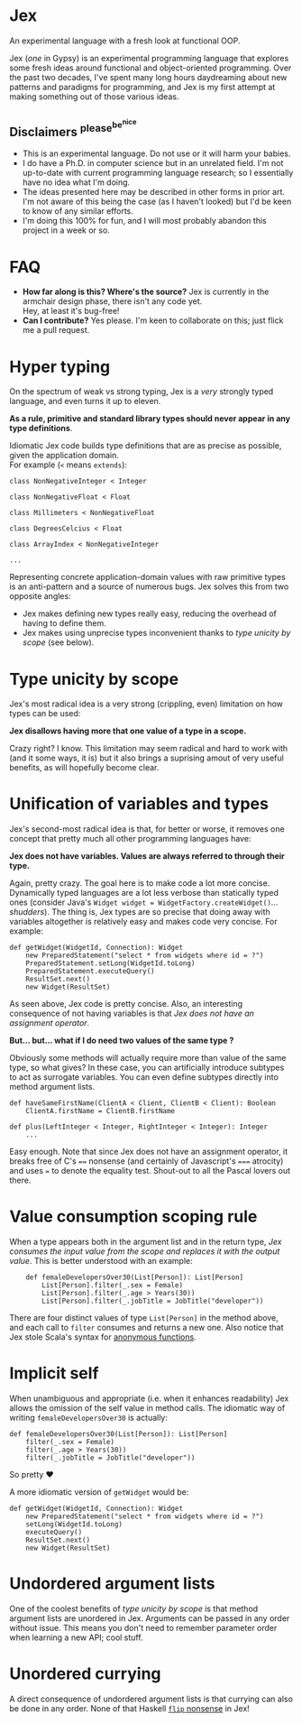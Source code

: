 # Jex
An experimental language with a fresh look at functional OOP.

Jex (*one* in Gypsy) is an experimental programming language that explores some fresh ideas around functional and object-oriented programming. Over the past two decades, I've spent many long hours daydreaming about new patterns and paradigms for programming, and Jex is my first attempt at making something out of those various ideas.

## Disclaimers <sup>please<sup>be<sup>nice</sup></sup></sup>

* This is an experimental language. Do not use or it will harm your babies.
* I do have a Ph.D. in computer science but in an unrelated field. I'm not up-to-date with current programming language research; so I essentially have no idea what I'm doing.
* The ideas presented here may be described in other forms in prior art. I'm not aware of this being the case (as I haven't looked) but I'd be keen to know of any similar efforts.
* I'm doing this 100% for fun, and I will most probably abandon this project in a week or so.

# FAQ
* **How far along is this? Where's the source?** Jex is currently in the armchair design phase, there isn't any code yet.
<br>Hey, at least it's bug-free!
* **Can I contribute?** Yes please. I'm keen to collaborate on this; just flick me a pull request.

# Hyper typing

On the spectrum of weak vs strong typing, Jex is a *very* strongly typed language, and even turns it up to eleven.

**As a rule, primitive and standard library types should never appear in any type definitions**.

Idiomatic Jex code builds type definitions that are as precise as possible, given the application domain.
<br>For example (`<` means `extends`):

```
class NonNegativeInteger < Integer

class NonNegativeFloat < Float

class Millimeters < NonNegativeFloat

class DegreesCelcius < Float

class ArrayIndex < NonNegativeInteger

...
```

Representing concrete application-domain values with raw primitive types is an anti-pattern and a source of numerous bugs. Jex solves this from two opposite angles:
* Jex makes defining new types really easy, reducing the overhead of having to define them.
* Jex makes using unprecise types inconvenient thanks to *type unicity by scope* (see below).

# Type unicity by scope

Jex's most radical idea is a very strong (crippling, even) limitation on how types can be used:

**Jex disallows having more that one value of a type in a scope.**

Crazy right? I know. This limitation may seem radical and hard to work with (and it some ways, it is) but it also brings a suprising amout of very useful benefits, as will hopefully become clear.

# Unification of variables and types

Jex's second-most radical idea is that, for better or worse, it removes one concept that pretty much all other programming languages have:

**Jex does not have variables. Values are always referred to through their type.**

Again, pretty crazy. The goal here is to make code a lot more concise. Dynamically typed languages are a lot less verbose than statically typed ones (consider Java's `Widget widget = WidgetFactory.createWidget()`... *shudders*). The thing is, Jex types are so precise that doing away with variables altogether is relatively easy and makes code very concise. For example:

```
def getWidget(WidgetId, Connection): Widget
	new PreparedStatement("select * from widgets where id = ?")
	PreparedStatement.setLong(WidgetId.toLong)
	PreparedStatement.executeQuery()
	ResultSet.next()
	new Widget(ResultSet)
```

As seen above, Jex code is pretty concise. Also, an interesting consequence of not having variables is that *Jex does not have an assignment operator*. 

**But... but... what if I do need two values of the same type ?**

Obviously some methods will actually require more than value of the same type, so what gives? In these case, you can artificially introduce subtypes to act as surrogate variables. You can even define subtypes directly into method argument lists.

```
def haveSameFirstName(ClientA < Client, ClientB < Client): Boolean
	ClientA.firstName = ClientB.firstName

def plus(LeftInteger < Integer, RightInteger < Integer): Integer
	...
```

Easy enough. Note that since Jex does not have an assignment operator, it breaks free of C's `==` nonsense (and certainly of Javascript's `===` atrocity) and uses `=` to denote the equality test. Shout-out to all the Pascal lovers out there.

# Value consumption scoping rule

When a type appears both in the argument list and in the return type, *Jex consumes the input value from the scope and replaces it with the output value*. This is better understood with an example:

```
	def femaleDevelopersOver30(List[Person]): List[Person]
		List[Person].filter(_.sex = Female)
		List[Person].filter(_.age > Years(30))
		List[Person].filter(_.jobTitle = JobTitle("developer"))
```

There are four distinct values of type `List[Person]` in the method above, and each call to `filter` consumes and returns a new one. Also notice that Jex stole Scala's syntax for [anonymous functions](http://docs.scala-lang.org/tutorials/tour/anonymous-function-syntax.html).

# Implicit self

When unambiguous and appropriate (i.e. when it enhances readability) Jex allows the omission of the self value in method calls. The idiomatic way of writing `femaleDevelopersOver30` is actually:

```
def femaleDevelopersOver30(List[Person]): List[Person]
	filter(_.sex = Female)
	filter(_.age > Years(30))
	filter(_.jobTitle = JobTitle("developer"))
```

So pretty :heart:

A more idiomatic version of `getWidget` would be:

```
def getWidget(WidgetId, Connection): Widget
    new PreparedStatement("select * from widgets where id = ?")
    setLong(WidgetId.toLong)
    executeQuery()
    ResultSet.next()
    new Widget(ResultSet)
```

# Undordered argument lists

One of the coolest benefits of *type unicity by scope* is that method argument lists are unordered in Jex. Arguments can be passed in any order without issue.
This means you don't need to remember parameter order when learning a new API; cool stuff.

# Unordered currying 

A direct consequence of undordered argument lists is that currying can also be done in any order. None of that Haskell [`flip` nonsense](http://hackage.haskell.org/package/base-4.8.1.0/docs/Prelude.html#v:flip) in Jex!





